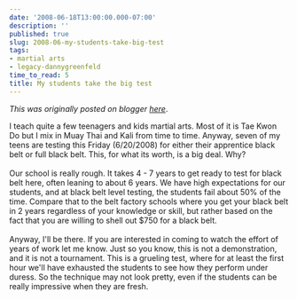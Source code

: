```yaml
---
date: '2008-06-18T13:00:00.000-07:00'
description: ''
published: true
slug: 2008-06-my-students-take-big-test
tags:
- martial arts
- legacy-dannygreenfeld
time_to_read: 5
title: My students take the big test
---
```


*This was originally posted on blogger [here](https://dannygreenfeld.blogspot.com/2008/06/my-students-take-big-test.html)*.

I teach quite a few teenagers and kids martial arts.  Most of it is Tae Kwon Do but I mix in Muay Thai and Kali from time to time.  Anyway, seven of my teens are testing this Friday (6/20/2008) for either their apprentice black belt or full black belt.  This, for what its worth, is a big deal.  Why?<br /><br />Our school is really rough.  It takes 4 - 7 years to get ready to test for black belt here, often leaning to about 6 years.  We have high expectations for our students, and at black belt level testing, the students fail about 50% of the time.  Compare that to the belt factory schools where you get your black belt in 2 years regardless of your knowledge or skill, but rather based on the fact that you are willing to shell out $750 for a black belt.<br /><br />Anyway, I'll be there.  If you are interested in coming to watch the effort of years of work let me know.  Just so you know, this is not a demonstration, and it is not a tournament.  This is a grueling test, where for at least the first hour we'll have exhausted the students to see how they perform under duress.  So the technique may not look pretty, even if the students can be really impressive when they are fresh.